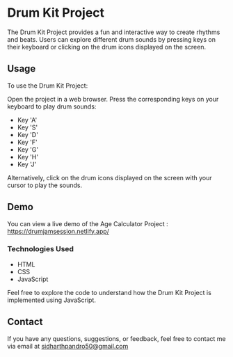 # Drum Kit Project
The Drum Kit Project provides a fun and interactive way to create rhythms and beats. Users can explore different drum sounds by pressing keys on their keyboard or clicking on the drum icons displayed on the screen.

## Usage 
To use the Drum Kit Project:

Open the project in a web browser.
Press the corresponding keys on your keyboard to play drum sounds:
- Key 'A' 
- Key 'S'
- Key 'D' 
- Key 'F' 
- Key 'G'
- Key 'H'
- Key 'J'

Alternatively, click on the drum icons displayed on the screen with your cursor to play the sounds.

## Demo

You can view a live demo of the Age Calculator Project : https://drumjamsession.netlify.app/

### Technologies Used
- HTML
- CSS
- JavaScript

Feel free to explore the code to understand how the Drum Kit Project is implemented using JavaScript.

## Contact
If you have any questions, suggestions, or feedback, feel free to contact me via email at sidharthpandro50@gmail.com


